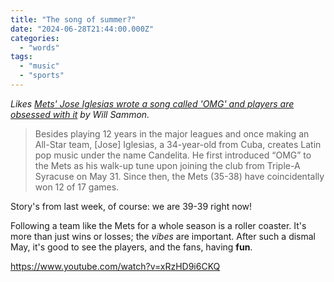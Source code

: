 ```yaml
---
title: "The song of summer?"
date: "2024-06-28T21:44:00.000Z"
categories: 
  - "words"
tags: 
  - "music"
  - "sports"
---
```


_Likes [Mets' Jose Iglesias wrote a song called 'OMG' and players are obsessed with it](https://www.nytimes.com/athletic/5579159/2024/06/21/mets-jose-iglesias-song-omg/) by Will Sammon._

> Besides playing 12 years in the major leagues and once making an All-Star team, \[Jose\] Iglesias, a 34-year-old from Cuba, creates Latin pop music under the name Candelita. He first introduced “OMG” to the Mets as his walk-up tune upon joining the club from Triple-A Syracuse on May 31. Since then, the Mets (35-38) have coincidentally won 12 of 17 games.

Story's from last week, of course: we are 39-39 right now!

Following a team like the Mets for a whole season is a roller coaster. It's more than just wins or losses; the _vibes_ are important. After such a dismal May, it's good to see the players, and the fans, having **fun**.

https://www.youtube.com/watch?v=xRzHD9i6CKQ
